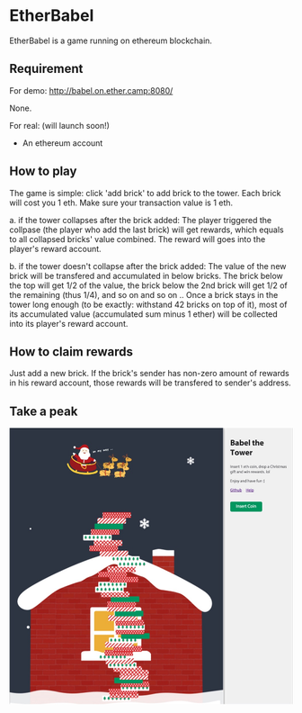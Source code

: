 # EtherBabel

EtherBabel is a game running on ethereum blockchain.

## Requirement

For demo: http://babel.on.ether.camp:8080/

None.

For real: (will launch soon!)

* An ethereum account

## How to play

The game is simple: click 'add brick' to add brick to the tower. Each brick will cost you 1 eth. Make sure your transaction value is 1 eth.

a. if the tower collapses after the brick added:
  The player triggered the collpase (the player who add the last brick) will get rewards, which equals to all collapsed bricks' value combined. The reward will goes into the player's reward account.

b. if the tower doesn't collapse after the brick added:
  The value of the new brick will be transfered and accumulated in below bricks. The brick below the top will get 1/2 of the value, the brick below the 2nd brick will get 1/2 of the remaining (thus 1/4), and so on and so on ..
  Once a brick stays in the tower long enough (to be exactly: withstand 42 bricks on top of it), most of its accumulated value (accumulated sum minus 1 ether) will be collected into its player's reward account.

## How to claim rewards

Just add a new brick. If the brick's sender has non-zero amount of rewards in his reward account, those rewards will be transfered to sender's address.

## Take a peak

![game snapshot](https://raw.githubusercontent.com/dapplab/etherbabel/master/dapp/app/src/images/game-snapshot.jpg)
